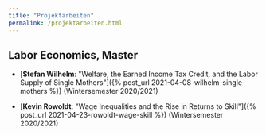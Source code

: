 ```yaml
---
title: "Projektarbeiten"
permalink: /projektarbeiten.html
---
```


## Labor Economics, Master
- [<b>Stefan Wilhelm</b>: "Welfare, the Earned Income Tax Credit, and the Labor Supply of Single Mothers"]({% post_url 2021-04-08-wilhelm-single-mothers %}) (Wintersemester 2020/2021)

- [<b>Kevin Rowoldt</b>: "Wage Inequalities and the Rise in Returns to Skill"]({% post_url 2021-04-23-rowoldt-wage-skill %}) (Wintersemester 2020/2021)
